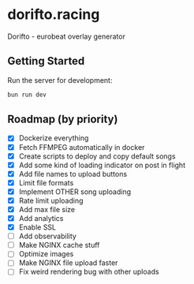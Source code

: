 # dorifto.racing

Dorifto - eurobeat overlay generator

## Getting Started

Run the server for development:

```bash
bun run dev
```

## Roadmap (by priority)

- [x] Dockerize everything
- [x] Fetch FFMPEG automatically in docker
- [x] Create scripts to deploy and copy default songs
- [x] Add some kind of loading indicator on post in flight
- [x] Add file names to upload buttons
- [x] Limit file formats
- [x] Implement OTHER song uploading
- [x] Rate limit uploading
- [x] Add max file size
- [x] Add analytics
- [x] Enable SSL
- [ ] Add observability
- [ ] Make NGINX cache stuff
- [ ] Optimize images
- [ ] Make NGINX file upload faster
- [ ] Fix weird rendering bug with other uploads
